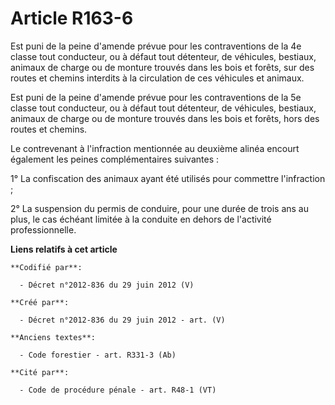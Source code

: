 # Article R163-6

Est puni de la peine d'amende prévue pour les contraventions de la 4e classe tout conducteur, ou à défaut tout détenteur, de
véhicules, bestiaux, animaux de charge ou de monture trouvés dans les bois et forêts, sur des routes et chemins interdits à
la circulation de ces véhicules et animaux.

Est puni de la peine d'amende prévue pour les contraventions de la 5e classe tout conducteur, ou à défaut tout détenteur, de
véhicules, bestiaux, animaux de charge ou de monture trouvés dans les bois et forêts, hors des routes et chemins.

Le contrevenant à l'infraction mentionnée au deuxième alinéa encourt également les peines complémentaires suivantes :

1° La confiscation des animaux ayant été utilisés pour commettre l'infraction ;

2° La suspension du permis de conduire, pour une durée de trois ans au plus, le cas échéant limitée à la conduite en dehors
de l'activité professionnelle.

**Liens relatifs à cet article**

	**Codifié par**:

	  - Décret n°2012-836 du 29 juin 2012 (V)

	**Créé par**:

	  - Décret n°2012-836 du 29 juin 2012 - art. (V)

	**Anciens textes**:

	  - Code forestier - art. R331-3 (Ab)

	**Cité par**:

	  - Code de procédure pénale - art. R48-1 (VT)
